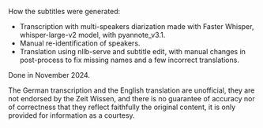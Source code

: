 How the subtitles were generated:

* Transcription with multi-speakers diarization made with Faster Whisper, whisper-large-v2 model, with pyannote_v3.1.
* Manual re-identification of speakers.
* Translation using nllb-serve and subtitle edit, with manual changes in post-process to fix missing names and a few incorrect translations.

Done in November 2024.

The German transcription and the English translation are unofficial, they are not endorsed by the Zeit Wissen, and there is no guarantee of accuracy nor of correctness that they reflect faithfully the original content, it is only provided for information as a courtesy.
